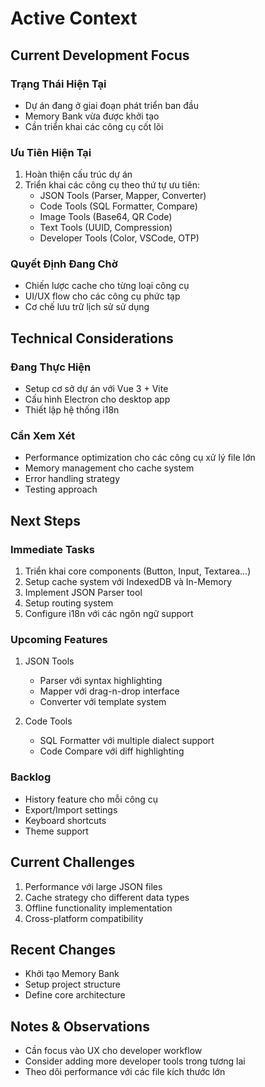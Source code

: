 # Active Context

## Current Development Focus

### Trạng Thái Hiện Tại
- Dự án đang ở giai đoạn phát triển ban đầu
- Memory Bank vừa được khởi tạo
- Cần triển khai các công cụ cốt lõi

### Ưu Tiên Hiện Tại
1. Hoàn thiện cấu trúc dự án
2. Triển khai các công cụ theo thứ tự ưu tiên:
   - JSON Tools (Parser, Mapper, Converter)
   - Code Tools (SQL Formatter, Compare)
   - Image Tools (Base64, QR Code)
   - Text Tools (UUID, Compression)
   - Developer Tools (Color, VSCode, OTP)

### Quyết Định Đang Chờ
- Chiến lược cache cho từng loại công cụ
- UI/UX flow cho các công cụ phức tạp
- Cơ chế lưu trữ lịch sử sử dụng

## Technical Considerations

### Đang Thực Hiện
- Setup cơ sở dự án với Vue 3 + Vite
- Cấu hình Electron cho desktop app
- Thiết lập hệ thống i18n

### Cần Xem Xét
- Performance optimization cho các công cụ xử lý file lớn
- Memory management cho cache system
- Error handling strategy
- Testing approach

## Next Steps

### Immediate Tasks
1. Triển khai core components (Button, Input, Textarea...)
2. Setup cache system với IndexedDB và In-Memory
3. Implement JSON Parser tool
4. Setup routing system
5. Configure i18n với các ngôn ngữ support

### Upcoming Features
1. JSON Tools
   - Parser với syntax highlighting
   - Mapper với drag-n-drop interface
   - Converter với template system

2. Code Tools
   - SQL Formatter với multiple dialect support
   - Code Compare với diff highlighting

### Backlog
- History feature cho mỗi công cụ
- Export/Import settings
- Keyboard shortcuts
- Theme support

## Current Challenges
1. Performance với large JSON files
2. Cache strategy cho different data types
3. Offline functionality implementation
4. Cross-platform compatibility

## Recent Changes
- Khởi tạo Memory Bank
- Setup project structure
- Define core architecture

## Notes & Observations
- Cần focus vào UX cho developer workflow
- Consider adding more developer tools trong tương lai
- Theo dõi performance với các file kích thước lớn

